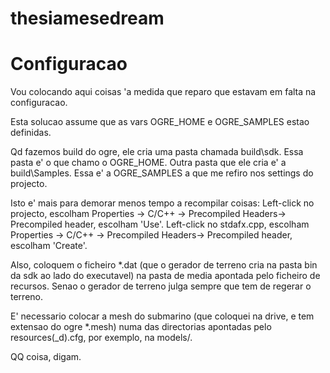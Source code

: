 # thesiamesedream

Configuracao
============
Vou colocando aqui coisas 'a medida que reparo que estavam em falta na configuracao.

Esta solucao assume que as vars OGRE_HOME e OGRE_SAMPLES estao definidas.

Qd fazemos build do ogre, ele cria uma pasta chamada build\sdk\. Essa pasta e' o que chamo o OGRE_HOME.
Outra pasta que ele cria e' a build\Samples\. Essa e' a OGRE_SAMPLES a que me refiro nos settings do projecto.

Isto e' mais para demorar menos tempo a recompilar coisas:
Left-click no projecto, escolham Properties -> C/C++ -> Precompiled Headers-> Precompiled header, escolham 'Use'.
Left-click no stdafx.cpp, escolham Properties -> C/C++ -> Precompiled Headers-> Precompiled header, escolham 'Create'.

Also, coloquem o ficheiro *.dat (que o gerador de terreno cria na pasta bin da sdk ao lado do executavel) na pasta de media apontada pelo ficheiro de recursos. Senao o gerador de terreno julga sempre que tem de regerar o terreno.

E' necessario colocar a mesh do submarino (que coloquei na drive, e tem extensao do ogre *.mesh) numa das directorias apontadas pelo resources(_d).cfg, por exemplo, na models/.

QQ coisa, digam.
